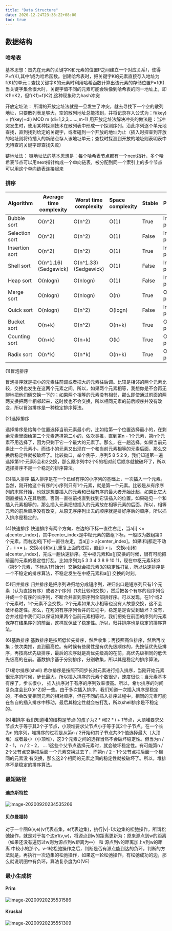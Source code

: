```yaml
---
title: "Data Structure"
date: 2020-12-24T23:38:22+08:00
toc: true
---
```


## 数据结构

### 哈希表

基本思想：首先在元素的关键字K和元素的位置P之间建立一个对应关系f，使得P=f(K),其中f成为哈希函数。创建哈希表时，把关键字K的元素直接存入地址为f(K)的单元；查找关键字K的元素时利用哈希函数计算出该元素的存储位置P=f(K).
当关键字集合很大时，关键字值不同的元素可能会映像到哈希表的同一地址上，即K1!=K2，但f(K1)=f(K2),这种现象称为hash冲突

开放定址法： 
所谓的开放定址法就是一旦发生了冲突，就去寻找下一个空的散列地址，只要散列表足够大，空的散列地址总能找到，并将记录存入公式为：fi(key) = (f(key)+di) MOD m (di=1,2,3,……,m-1) 
用开放定址法解决冲突的做法是：当冲突发生时，使用某种探测技术在散列表中形成一个探测序列。沿此序列逐个单元地查找，直到找到给定的关键字，或者碰到一个开放的地址为止（插入时探查到开放的地址则将待插入的新结点存人该地址单元；查找时探测到开放的地址则表明表中无待查的关键字即查找失败）

链地址法： 
链地址法的基本思想是：每个哈希表节点都有一个next指针，多个哈希表节点可以用next指针构成一个单向链表，被分配到同一个索引上的多个节点可以用这个单向链表连接起来

### 排序

| Algorithm      | Average time complexity | Worst time complexity | Space complexity | Stable | Place     |
| -------------- | ----------------------- | --------------------- | :--------------- | ------ | --------- |
| Bubble sort    | O(n^2)                  | O(n^2)                | O(1)             | True   | In-place  |
| Selection sort | O(n^2)                  | O(n^2)                | O(1)             | False  | In-place  |
| Insertion sort | O(n^2)                  | O(n^2)                | O(1)             | True   | In-place  |
| Shell sort     | O(n^1.16) (Sedgewick)   | O(n^1.33) (Sedgewick) | O(1)             | False  | In-place  |
| Heap sort      | O(nlogn)                | O(nlogn)              | O(1)             | False  | In-place  |
| Merge sort     | O(nlogn)                | O(nlogn)              | O(n)             | True   | Out-place |
| Quick sort     | O(nlogn)                | O(n^2)                | O(logn)          | False  | In-place  |
| Bucket sort    | O(n+k)                  | O(n^2)                | O(n+k)           | True   | Out-place |
| Counting sort  | O(n+k)                  | O(n+k)                | O(k)             | True   | Out-place |
| Radix sort     | O(n*k)                  | O(n*k)                | O(n+k)           | True   | Out-place |

(1)冒泡排序

冒泡排序就是把小的元素往前调或者把大的元素往后调。比较是相邻的两个元素比较，交换也发生在这两个元素之间。所以，如果两个元素相等，我想你是不会再无聊地把他们俩交换一下的；如果两个相等的元素没有相邻，那么即使通过前面的两两交换把两个相邻起来，这时候也不会交换，所以相同元素的前后顺序并没有改变，所以冒泡排序是一种稳定排序算法。

(2)选择排序

选择排序是给每个位置选择当前元素最小的，比如给第一个位置选择最小的，在剩余元素里面给第二个元素选择第二小的，依次类推，直到第n - 1个元素，第n个元素不用选择了，因为只剩下它一个最大的元素了。那么，在一趟选择，如果当前元素比一个元素小，而该小的元素又出现在一个和当前元素相等的元素后面，那么交换后稳定性就被破坏了。比较拗口，举个例子，序列5 8 5 2 9，我们知道第一遍选择第1个元素5会和2交换，那么原序列中2个5的相对前后顺序就被破坏了，所以选择排序不是一个稳定的排序算法。

(3)插入排序 
插入排序是在一个已经有序的小序列的基础上，一次插入一个元素。当然，刚开始这个有序的小序列只有1个元素，就是第一个元素。比较是从有序序列的末尾开始，也就是想要插入的元素和已经有序的最大者开始比起，如果比它大则直接插入在其后面，否则一直往前找直到找到它该插入的位置。如果碰见一个和插入元素相等的，那么插入元素把想插入的元素放在相等元素的后面。所以，相等元素的前后顺序没有改变，从原无序序列出去的顺序就是排好序后的顺序，所以插入排序是稳定的。

(4)快速排序 
快速排序有两个方向，左边的i下标一直往右走，当a[i] <= a[center_index]，其中center_index是中枢元素的数组下标，一般取为数组第0个元素。而右边的j下标一直往左走，当a[j] > a[center_index]。如果i和j都走不动了，i <= j，交换a[i]和a[j],重复上面的过程，直到i > j。 交换a[j]和a[center_index]，完成一趟快速排序。在中枢元素和a[j]交换的时候，很有可能把前面的元素的稳定性打乱，比如序列为5 3 3 4 3 8 9 10 11，现在中枢元素5和3（第5个元素，下标从1开始计）交换就会把元素3的稳定性打乱，所以快速排序是一个不稳定的排序算法，不稳定发生在中枢元素和a[j] 交换的时刻。

(5)归并排序 
归并排序是把序列递归地分成短序列，递归出口是短序列只有1个元素（认为直接有序）或者2个序列（1次比较和交换），然后把各个有序的段序列合并成一个有序的长序列，不断合并直到原序列全部排好序。可以发现，在1个或2个元素时，1个元素不会交换，2个元素如果大小相等也没有人故意交换，这不会破坏稳定性。那么，在短的有序序列合并的过程中，稳定是是否受到破坏？没有，合并过程中我们可以保证如果两个当前元素相等时，我们把处在前面的序列的元素保存在结果序列的前面，这样就保证了稳定性。所以，归并排序也是稳定的排序算法。

(6)基数排序 
基数排序是按照低位先排序，然后收集；再按照高位排序，然后再收集；依次类推，直到最高位。有时候有些属性是有优先级顺序的，先按低优先级排序，再按高优先级排序，最后的次序就是高优先级高的在前，高优先级相同的低优先级高的在前。基数排序基于分别排序，分别收集，所以其是稳定的排序算法。

(7)希尔排序(shell) 
希尔排序是按照不同步长对元素进行插入排序，当刚开始元素很无序的时候，步长最大，所以插入排序的元素个数很少，速度很快；当元素基本有序了，步长很小， 插入排序对于有序的序列效率很高。所以，希尔排序的时间复杂度会比O(n^2)好一些。由于多次插入排序，我们知道一次插入排序是稳定的，不会改变相同元素的相对顺序，但在不同的插入排序过程中，相同的元素可能在各自的插入排序中移动，最后其稳定性就会被打乱，所以shell排序是不稳定的。

(8)堆排序 
我们知道堆的结构是节点i的孩子为2 * i和2 * i + 1节点，大顶堆要求父节点大于等于其2个子节点，小顶堆要求父节点小于等于其2个子节点。在一个长为n 的序列，堆排序的过程是从第n / 2开始和其子节点共3个值选择最大（大顶堆）或者最小（小顶堆），这3个元素之间的选择当然不会破坏稳定性。但当为n / 2 - 1， n / 2 - 2， ... 1这些个父节点选择元素时，就会破坏稳定性。有可能第n / 2个父节点交换把后面一个元素交换过去了，而第n / 2 - 1个父节点把后面一个相同的元素没 有交换，那么这2个相同的元素之间的稳定性就被破坏了。所以，堆排序不是稳定的排序算法。

### 最短路径

#### 迪杰斯特拉

![image-20200920234535266](/image-20200920234535266.png)

#### 贝尔曼福特

对于一个图G(v,e)(v代表点集，e代表边集)，执行|v|-1次边集的松弛操作，所谓松弛操作，就是对于每个边e1(v,w)，将源点到w的距离更新为：原来源点到w的距离（如果还没有遍历过w则为源点到w距离为∞） 和 源点到v的距离加上v到w的距离 中较小的那个。v-1轮松弛操作之后，判断是否有源点能到达的负环，判断的方法就是，再执行一次边集的松弛操作，如果这一轮松弛操作，有松弛成功的边，那么就说明图中有负环。算法复杂度为O(VE)

### 最小生成树

#### Prim

![image-20200920235531586](/image-20200920235531586.png)

#### Kruskal

![image-20200920235551309](/image-20200920235551309.png)